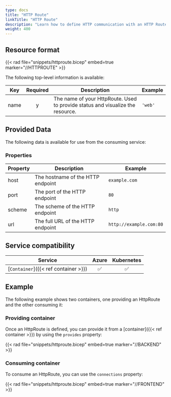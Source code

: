```yaml
---
type: docs
title: "HTTP Route"
linkTitle: "HTTP Route"
description: "Learn how to define HTTP communication with an HTTP Route"
weight: 400
---
```


## Resource format

{{< rad file="snippets/httproute.bicep" embed=true marker="//HTTPROUTE" >}}

The following top-level information is available:

| Key  | Required | Description | Example |
|------|:--------:|-------------|---------|
| name | y | The name of your HttpRoute. Used to provide status and visualize the resource. | `'web'`

## Provided Data

The following data is available for use from the consuming service:

### Properties

| Property | Description | Example |
|----------|-------------|-------------|
| host | The hostname of the HTTP endpoint | `example.com` |
| port | The port of the HTTP endpoint | `80` |
| scheme | The scheme of the HTTP endpoint | `http` |
| url | The full URL of the HTTP endpoint | `http://example.com:80` |

## Service compatibility

| Service | Azure | Kubernetes |
|-----------|:-----:|:----------:|
| [`Container`]({{< ref container >}}) | ✅ | ✅ |

## Example

The following example shows two containers, one providing an HttpRoute and the other consuming it:

### Providing container

Once an HttpRoute is defined, you can provide it from a [container]({{< ref container >}}) by using the `provides` property:

{{< rad file="snippets/httproute.bicep" embed=true marker="//BACKEND" >}}

### Consuming container

To consume an HttpRoute, you can use the `connections` property:

{{< rad file="snippets/httproute.bicep" embed=true marker="//FRONTEND" >}}
